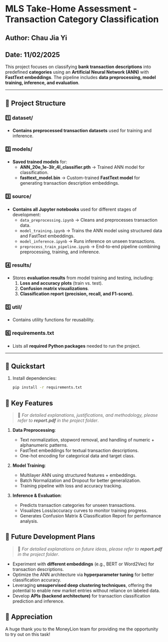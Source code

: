 # **MLS Take-Home Assessment - Transaction Category Classification**
## **Author:** Chau Jia Yi
## **Date:** 11/02/2025

This project focuses on classifying **bank transaction descriptions** into predefined **categories** using an **Artificial Neural Network (ANN)** with **FastText embeddings**. The pipeline includes **data preprocessing, model training, inference, and evaluation**.  

---

## 📂 **Project Structure**
### **1️⃣ dataset/**
- **Contains preprocessed transaction datasets** used for training and inference.

### **2️⃣ models/**
- **Saved trained models** for:
  - **ANN_20e_1e-3lr_4l_classifier.pth** → Trained ANN model for classification.
  - **fasttext_model.bin** → Custom-trained **FastText model** for generating transaction description embeddings.

### **3️⃣ source/**
- **Contains all Jupyter notebooks** used for different stages of development:
  - `data_preprocessing.ipynb` → Cleans and preprocesses transaction data.
  - `model_training.ipynb` → Trains the ANN model using structured data and FastText embeddings.
  - `model_inference.ipynb` → Runs inference on unseen transactions.
  - `preprocess_train_pipeline.ipynb` → End-to-end pipeline combining preprocessing, training, and inference.

### **4️⃣ results/**
- Stores **evaluation results** from model training and testing, including:
  1.  **Loss and accuracy plots** (train vs. test).
  2.  **Confusion matrix visualizations**.
  3.  **Classification report (precision, recall, and F1-score).**

### **5️⃣ util/**
- Contains utility functions for reusability.

### **6️⃣ requirements.txt**
- Lists all **required Python packages** needed to run the project.

---

## 🚀 **Quickstart**
1. Install dependencies:  
   ```bash
   pip install -r requirements.txt
   ```

## 🔑 **Key Features**

> 📌 *For detailed explanations, justifications, and methodology, please refer to **report.pdf** in the project folder*.

1. **Data Preprocessing**: 
    - Text normalization, stopword removal, and handling of numeric + alphanumeric patterns.
    - FastText embeddings for textual transaction descriptions.
    - One-hot encoding for categorical data and target class.

2. **Model Training**:

    - Multilayer ANN using structured features + embeddings.
    - Batch Normalization and Dropout for better generalization.
    - Training pipeline with loss and accuracy tracking.

3. **Inference & Evaluation**:

    - Predicts transaction categories for unseen transactions.
    - Visualizes Loss/accuracy curves to monitor training progress.
    - Generates Confusion Matrix & Classification Report for performance analysis.

## 🔮 **Future Development Plans**

> 📌 *For detailed explanations on future ideas, please refer to **report.pdf** in the project folder*.

- Experiment with **different embeddings** (e.g., BERT or Word2Vec) for transaction descriptions.
- Optimize the ANN architecture via **hyperparameter tuning** for better classification accuracy.
- Leveraging **unsupervised deep clustering techniques**, offering the potential to enable new market entries without reliance on labeled data.
- Develop **APIs (backend architecture)** for transaction classification prediction and inference.

## 🙌 **Appreciation**

A huge thank you to the MoneyLion team for providing me the opportunity to try out on this task!

